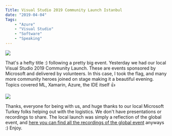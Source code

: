 ```yaml
---
Title: Visual Studio 2019 Community Launch Istanbul
date: "2019-04-04" 
Tags: 
    - "Azure"
    - "Visual Studio"
    - "Software"
    - "Speaking"
---
```


![](/media/2019/vs2019-launch.jpg)   

That's a hefty title :) following a pretty big event. Yesterday we had our local Visual Studio 2019 Community Launch. These are events sponsored by Microsoft and delivered by volunteers. In this case, I took the flag, and many more community heroes joined on stage making it a beautiful evening. Topics covered ML, Xamarin, Azure, the IDE itself 👍

![](/media/2019/vs2019-launch-2-1024x348.jpg)   

Thanks, everyone for being with us, and huge thanks to our local Microsoft Turkey folks helping out with the logistics. We don't have presentations or recordings to share. The local launch was simply a reflection of the global event, and [here you can find all the recordings of the global event](https://channel9.msdn.com/Events/Visual-Studio/Visual-Studio-2019-Launch-Event) anyways :) Enjoy.